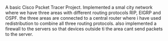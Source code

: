 A basic Cisco Pscket Tracer Project. Implemented a smal city network where we have three areas with different routing protocols RIP, EIGRP and OSPF.
the three areas are connected to a central router where i have used redistribution to combine all three routing protocols. 
also implemented a firewall to the servers so that devices outside ti the area cant send packets to the server.
